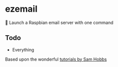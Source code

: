 # ezemail
📧 Launch a Raspbian email server with one command

## Todo

* Everything

Based upon the wonderful [tutorials by Sam Hobbs](https://samhobbs.co.uk/raspberry-pi-email-server)
